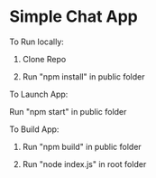 # Simple Chat App

To Run locally:

1. Clone Repo

2. Run "npm install" in public folder

To Launch App:

Run "npm start" in public folder

To Build App:

1. Run "npm build" in public folder

2. Run "node index.js" in root folder
